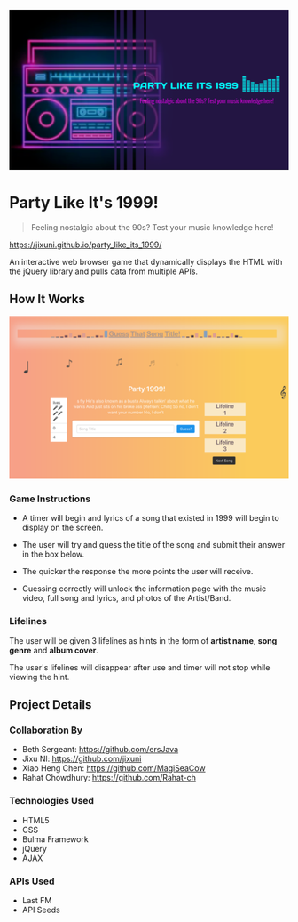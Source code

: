 ![Logo of the project](/assets/images/party_logo.png) 

# Party Like It's 1999!
> Feeling nostalgic about the 90s? Test your music knowledge here! 

https://jixuni.github.io/party_like_its_1999/

An interactive web browser game that dynamically displays the HTML with the jQuery library and pulls data from multiple APIs.

## How It Works

![Screenshot of gamescreen](/assets/images/game.png) 

### Game Instructions
* A timer will begin and lyrics of a song that existed in 1999 will begin to display on the screen.

* The user will try and guess the title of the song and submit their answer in the box below.

* The quicker the response the more points the user will receive.

* Guessing correctly will unlock the information page with the music video, full song and lyrics, and photos of the Artist/Band. 

### Lifelines
The user will be given 3 lifelines as hints in the form of **artist name**, **song genre** and **album cover**.

The user's lifelines will disappear after use and timer will not stop while viewing the hint.  

## Project Details

### Collaboration By

* Beth Sergeant: https://github.com/ersJava
* Jixu Nl: https://github.com/jixuni
* Xiao Heng Chen: https://github.com/MagiSeaCow
* Rahat Chowdhury: https://github.com/Rahat-ch

### Technologies Used
* HTML5
* CSS
* Bulma Framework
* jQuery
* AJAX

### APIs Used
* Last FM 
* API Seeds

